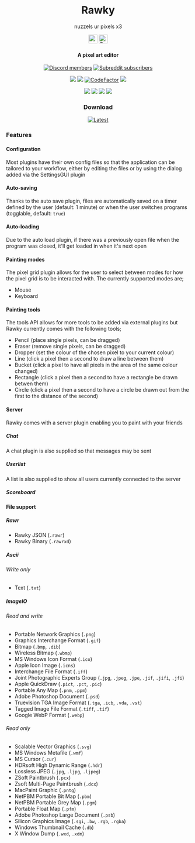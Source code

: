 <h1 align="center">Rawky</h1>
<p align="center">nuzzels ur pixels x3</p>
<p align="center">
    <a href="https://www.patreon.com/DeflatedPickle"><img src="https://c5.patreon.com/external/logo/become_a_patron_button@2x.png" height="24px"></a>
    <a href='https://ko-fi.com/Q5Q0CSWL' target='_blank'><img height='24' style='border:0px;height:24px;' src='https://az743702.vo.msecnd.net/cdn/kofi4.png?v=2' border='0' alt='Buy Me a Coffee at ko-fi.com'/></a>
</p>

<h4 align="center">A pixel art editor</h4>

<p align="center">
    <a href="https://discord.gg/QEz4fb93xd"><img alt="Discord members" src="https://img.shields.io/discord/448452090147110913?label=Join%20The%20Discord&style=social"></a>
    <a href="https://www.reddit.com/r/rawky/"><img alt="Subreddit subscribers" src="https://img.shields.io/reddit/subreddit-subscribers/rawky?style=social"></a>
</p>

<p align="center">
    <a href="https://github.com/DeflatedPickle/Rawky/commits/rewrite"><img src="https://img.shields.io/github/last-commit/DeflatedPickle/Rawky.svg"></a>
    <a href="https://travis-ci.org/DeflatedPickle/Rawky"><img src="https://travis-ci.org/DeflatedPickle/Rawky.svg?branch=rewrite"></a>
    <a href="https://www.codefactor.io/repository/github/deflatedpickle/rawky/overview/rewrite"><img src="https://www.codefactor.io/repository/github/deflatedpickle/rawky/badge/rewrite" alt="CodeFactor"/></a>
    <a href="https://codeclimate.com/github/DeflatedPickle/Rawky/maintainability"><img src="https://api.codeclimate.com/v1/badges/b5f7de56e73e0c459a9e/maintainability"></a>
</p>

<p align="center">
    <img src="https://sloc.xyz/github/DeflatedPickle/Rawky/?category=blanks">
    <img src="https://sloc.xyz/github/DeflatedPickle/Rawky/?category=code">
    <img src="https://sloc.xyz/github/DeflatedPickle/Rawky/?category=comments">
    <img src="https://sloc.xyz/github/DeflatedPickle/Rawky/?category=lines">
</p>

<h3 align="center">Download</h4>
<p align="center">
    <a href="https://github.com/DeflatedPickle/Rawky/releases/tag/dist-latest"><img alt="Latest" src="https://img.shields.io/github/downloads/DeflatedPickle/Rawky/dist-latest/total.svg"></a>
</p>

### Features
#### Configuration
Most plugins have their own config files so that the application can be tailored to your workflow, either by editing the files or by using the dialog added via the SettingsGUI plugin
#### Auto-saving
Thanks to the auto save plugin, files are automatically saved on a timer defined by the user (default: 1 minute) or when the user switches programs (togglable, default: `true`)
#### Auto-loading
Due to the auto load plugin, if there was a previously open file when the program was closed, it'll get loaded in when it's next open
#### Painting modes
The pixel grid plugin allows for the user to select between modes for how the pixel grid is to be interacted with. The currently supported modes are;
- Mouse
- Keyboard
#### Painting tools
The tools API allows for more tools to be added via external plugins but Rawky currently comes with the following tools;
- Pencil (place single pixels, can be dragged)
- Eraser (remove single pixels, can be dragged)
- Dropper (set the colour of the chosen pixel to your current colour)
- Line (click a pixel then a second to draw a line between them)
- Bucket (click a pixel to have all pixels in the area of the same colour changed)
- Rectangle (click a pixel then a second to have a rectangle be drawn betwen them)
- Circle (click a pixel then a second to have a circle be drawn out from the first to the distance of the second)
#### Server
Rawky comes with a server plugin enabling you to paint with your friends
##### Chat
A chat plugin is also supplied so that messages may be sent
##### Userlist
A list is also supplied to show all users currently connected to the server
##### Scoreboard
#### File support
##### Rawr
- Rawky JSON (`.rawr`)
- Rawky Binary (`.rawrxd`)
##### Ascii
###### Write only
- Text (`.txt`)
##### ImageIO
######  Read and write
- Portable Network Graphics (`.png`)
- Graphics Interchange Format (`.gif`)
- Bitmap (`.bmp`, `.dib`)
- Wireless Bitmap (`.wbmp`)
- MS Windows Icon Format (`.ico`)
- Apple Icon Image (`.icns`)
- Interchange File Format (`.iff`)
- Joint Photographic Experts Group (`.jpg`, `.jpeg`, `.jpe`, `.jif`, `.jifi`, `.jfi`)
- Apple QuickDraw (`.pict`, `.pct`, `.pic`)
- Portable Any Map (`.pnm`, `.ppm`)
- Adobe Photoshop Document (`.psd`)
- Truevision TGA Image Format (`.tga`, `.icb`, `.vda`, `.vst`)
- Tagged Image File Format (`.tiff`, `.tif`)
- Google WebP Format (`.webp`)
###### Read only
- Scalable Vector Graphics (`.svg`)
- MS Windows Metafile (`.wmf`)
- MS Cursor (`.cur`)
- HDRsoft High Dynamic Range (`.hdr`)
- Lossless JPEG (`.jpg`, `.ljpg`, `.ljpeg`)
- ZSoft Paintbrush (`.pcx`)
- Zsoft Multi-Page Paintbrush (`.dcx`)
- MacPaint Graphic (`.pntg`)
- NetPBM Portable Bit Map (`.pbm`)
- NetPBM Portable Grey Map (`.pgm`)
- Portable Float Map (`.pfm`)
- Adobe Photoshop Large Document (`.psb`)
- Silicon Graphics Image (`.sgi`, `.bw`, `.rgb`, `.rgba`)
- Windows Thumbnail Cache (`.db`)
- X Window Dump (`.wxd`, `.xdm`)
